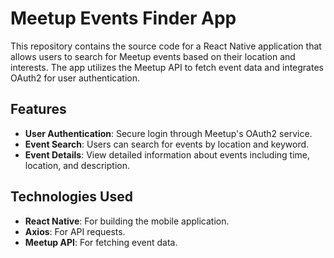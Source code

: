 # Meetup Events Finder App

This repository contains the source code for a React Native application that allows users to search for Meetup events based on their location and interests. The app utilizes the Meetup API to fetch event data and integrates OAuth2 for user authentication.

## Features

- **User Authentication**: Secure login through Meetup's OAuth2 service.
- **Event Search**: Users can search for events by location and keyword.
- **Event Details**: View detailed information about events including time, location, and description.

## Technologies Used

- **React Native**: For building the mobile application.
- **Axios**: For API requests.
- **Meetup API**: For fetching event data.
